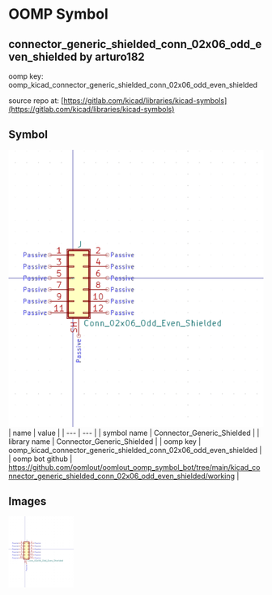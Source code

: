 # OOMP Symbol  
## connector_generic_shielded_conn_02x06_odd_even_shielded  by arturo182  
  
oomp key: oomp_kicad_connector_generic_shielded_conn_02x06_odd_even_shielded  
  
source repo at: [https://gitlab.com/kicad/libraries/kicad-symbols](https://gitlab.com/kicad/libraries/kicad-symbols)  
## Symbol  
  
[![working.png](working_600.png)](working.png)  
| name | value | 
| --- | --- | 
| symbol name | Connector_Generic_Shielded | 
| library name | Connector_Generic_Shielded | 
| oomp key | oomp_kicad_connector_generic_shielded_conn_02x06_odd_even_shielded | 
| oomp bot github | https://github.com/oomlout/oomlout_oomp_symbol_bot/tree/main/kicad_connector_generic_shielded_conn_02x06_odd_even_shielded/working | 
## Images  
  
[![working.png](working_140.png)](working.png)  
